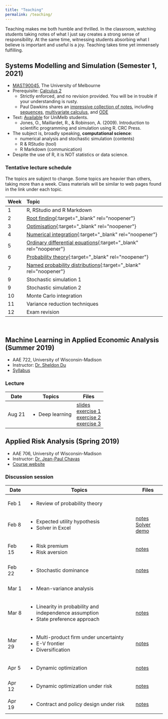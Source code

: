 ```yaml
---
title: "Teaching"
permalink: /teaching/
---
```

Teaching makes me both humble and thrilled. In the classroom, watching students taking notes of what I just say creates a strong sense of responsibility. At the same time, witnessing students absorbing what I believe is important and useful is a joy. Teaching takes time yet immensely fulfilling.

## Systems Modelling and Simulation (Semester 1, 2021)
- [MAST90045](https://handbook.unimelb.edu.au/2021/subjects/mast90045), The University of Melbourne
- Prerequisite: [Calculus 2](https://handbook.unimelb.edu.au/subjects/mast10006/print)
  - Strictly enforced, and no revision provided. You will be in trouble if your understanding is rusty.
  - Paul Dawkins shares an [impressive collection of notes](https://tutorial.math.lamar.edu), including [sequences](https://tutorial.math.lamar.edu/classes/calcii/sequences.aspx), [multivariate calculus](https://tutorial.math.lamar.edu/classes/calciii/calciii.aspx), and [ODE](https://tutorial.math.lamar.edu/classes/de/de.aspx)
- Text: [Available](http://cat.lib.unimelb.edu.au:80/record=b5904690~S15) for UniMelb students.
  - Jones, O., Maillardet, R., & Robinson, A. (2009). Introduction to scientific programming and simulation using R. CRC Press.
- The subject is, broadly speaking, **computational science**:
  - numerical analysis and stochastic simulation (contents)
  - R & RStudio (tool)
  - R Markdown (communication)
- Despite the use of R, it is NOT statistics or data science.

### Tentative lecture schedule
The topics are subject to change. Some topics are heavier than others, taking more than a week. Class materials will be similar to web pages found in the link under each topic.

| Week | Topic |
| :--- | :--- |
| 1 | R, RStudio and R Markdown |
| 2 | [Root finding](/files/root_finding.html){:target="_blank" rel="noopener"} |
| 3 | [Optimisation](/files/optimisation.html){:target="_blank" rel="noopener"} |
| 4 | [Numerical integration](/files/numerical_integration.html){:target="_blank" rel="noopener"} |
| 5 | [Ordinary differential equations](/files/differential_equation.html){:target="_blank" rel="noopener"} |
| 6 | [Probability theory](/files/probability_theory.html){:target="_blank" rel="noopener"} |
| 7 | [Named probability distributions](/files/named_distributions.html.html){:target="_blank" rel="noopener"} |
| 9 | Stochastic simulation 1 |
| 9 | Stochastic simulation 2 |
| 10 | Monte Carlo integration |
| 11 | Variance reduction techniques |
| 12 | Exam revision |


<br/>

## Machine Learning in Applied Economic Analysis (Summer 2019)
* AAE 722, University of Wisconsin-Madison
* Instructor: [Dr. Sheldon Du](https://aae.wisc.edu/faculty/xdu23/)
* [Syllabus](https://api.aae.wisc.edu/instruction/syllabus/download/364.pdf)

### Lecture
<table>
  <tbody>
    <tr style="border-bottom:1pt solid black">
      <th>Date</th>
      <th align="center">Topics</th>
      <th>Files</th>
    </tr>
    <tr>
      <td>Aug 21</td>
      <td>
        <ul>
          <li>Deep learning</li>
        </ul>
      </td>
      <td>
        <a href="/files/AAE722DL.pdf">slides</a><br>
        <a href="https://colab.research.google.com/drive/1b-4tMdbJCuPylJZH3gbliDJWhORvgjmj">exercise 1</a><br>
        <a href="https://colab.research.google.com/drive/1WRnpuaSOXbJ17WoWW2aWg9qevCLrgIWH">exercise 2</a><br>
        <a href="https://colab.research.google.com/drive/1OqQIFswr8X3Gl2FQfOotTPLXRvCU2bPM">exercise 3</a>
      </td>
    </tr>
  </tbody>
</table>


## Applied Risk Analysis (Spring 2019)
* AAE 706, University of Wisconsin-Madison
* Instructor: [Dr. Jean-Paul Chavas](https://aae.wisc.edu/faculty/jchavas/)
* [Course website](https://aae.wisc.edu/aae706/)

### Discussion session

<table>
  <tbody>
    <tr style="border-bottom:1pt solid black">
      <th>Date</th>
      <th align="center">Topics</th>
      <th>Files</th>
    </tr>
    <tr>
      <td>Feb 1</td>
      <td>
        <ul>
          <li>Review of probability theory</li>
        </ul>
      </td>
      <!-- <td><a href="/files/aae706_disc_20190201.pdf">notes</a></td> -->
      <td></td>
    </tr>
    <tr>
      <td>Feb 8</td>
      <td>
        <ul>
          <li>Expected utility hypothesis</li>
          <li>Solver in Excel</li>
        </ul>
      </td>
      <td>
        <a href="/files/aae706_disc_20190208.pdf">notes</a><br>
        <a href="/files/solver_tutorial.xlsx">Solver demo</a>
      </td>
    </tr>
    <tr>
      <td>Feb 15</td>
      <td>
        <ul>
          <li>Risk premium</li>
          <li>Risk aversion</li>
        </ul>
      </td>
      <td>
        <a href="/files/aae706_disc_20190215.pdf">notes</a>
      </td>
    </tr>
    <tr>
      <td>Feb 22</td>
      <td>
        <ul>
          <li>Stochastic dominance</li>
        </ul>
      </td>
      <td>
        <a href="/files/aae706_disc_20190222.pdf">notes</a>
      </td>
    </tr>
    <tr>
      <td>Mar 1</td>
      <td>
        <ul>
          <li>Mean-variance analysis</li>
        </ul>
      </td>
      <td>
      </td>
    </tr>
    <tr>
      <td>Mar 8</td>
      <td>
        <ul>
          <li>Linearity in probability and independence assumption</li>
          <li>State preference approach</li>
        </ul>
      </td>
      <td>
        <a href="/files/aae706_disc_20190308.pdf">notes</a>
      </td>
    </tr>
    <tr>
      <td>Mar 29</td>
      <td>
        <ul>
          <li>Multi-product firm under uncertainty</li>
          <li>E-V frontier</li>
          <li>Diversification</li>
        </ul>
      </td>
      <td>
        <a href="/files/aae706_disc_20190329.pdf">notes</a>
      </td>
    </tr>
    <tr>
      <td>Apr 5</td>
      <td>
        <ul>
          <li>Dynamic optimization</li>
        </ul>
      </td>
      <td>
        <a href="/files/aae706_disc_20190405.pdf">notes</a>
      </td>
    </tr>
    <tr>
      <td>Apr 12</td>
      <td>
        <ul>
          <li>Dynamic optimization under risk</li>
        </ul>
      </td>
      <td>
        <a href="/files/aae706_disc_20190412.pdf">notes</a>
      </td>
    </tr>
    <tr>
      <td>Apr 19</td>
      <td>
        <ul>
          <li>Contract and policy design under risk</li>
        </ul>
      </td>
      <td>
        <a href="/files/aae706_disc_20190419.pdf">notes</a>
      </td>
    </tr>
  </tbody>
</table>
